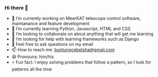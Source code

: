 ### Hi there 👋

<!--
**bngcebetsha/bngcebetsha** is a ✨ _special_ ✨ repository because its `README.md` (this file) appears on your GitHub profile.

Here are some ideas to get you started:
-->

- 🔭 I’m currently working on MeerKAT telescope control software, maintanance and feature development
- 🌱 I’m currently learning Python, Javascript, HTML and CSS
- 👯 I’m looking to collaborate on about anything that will get me learning
- 🤔 I’m looking for help with learning frameworks such as Django
- 💬 Feel free to ask questions on my email
- 📫 How to reach me: buntungcebetsha@gmail.com
- 😄 Pronouns: him/his
- ⚡ Fun fact: I enjoy solving problems that follow a pattern, so I look for patterns all the time
